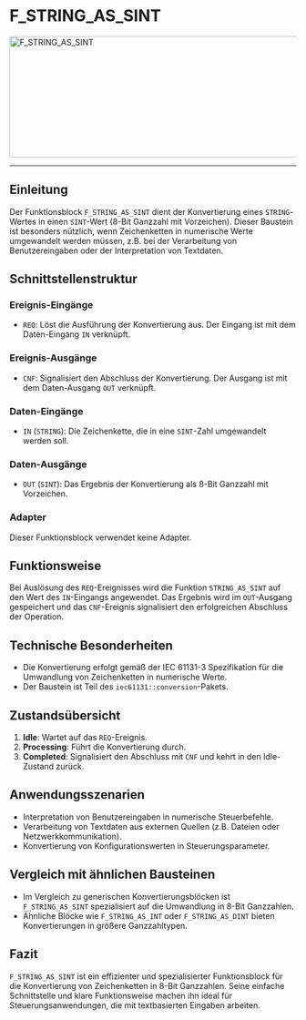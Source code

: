 # F_STRING_AS_SINT

<img width="1467" height="213" alt="F_STRING_AS_SINT" src="https://github.com/user-attachments/assets/13cacff9-d6b7-49e3-93b4-b4ca9c36ab3b" />

* * * * * * * * * *
## Einleitung
Der Funktionsblock `F_STRING_AS_SINT` dient der Konvertierung eines `STRING`-Wertes in einen `SINT`-Wert (8-Bit Ganzzahl mit Vorzeichen). Dieser Baustein ist besonders nützlich, wenn Zeichenketten in numerische Werte umgewandelt werden müssen, z.B. bei der Verarbeitung von Benutzereingaben oder der Interpretation von Textdaten.

## Schnittstellenstruktur

### **Ereignis-Eingänge**
- `REQ`: Löst die Ausführung der Konvertierung aus. Der Eingang ist mit dem Daten-Eingang `IN` verknüpft.

### **Ereignis-Ausgänge**
- `CNF`: Signalisiert den Abschluss der Konvertierung. Der Ausgang ist mit dem Daten-Ausgang `OUT` verknüpft.

### **Daten-Eingänge**
- `IN` (`STRING`): Die Zeichenkette, die in eine `SINT`-Zahl umgewandelt werden soll.

### **Daten-Ausgänge**
- `OUT` (`SINT`): Das Ergebnis der Konvertierung als 8-Bit Ganzzahl mit Vorzeichen.

### **Adapter**
Dieser Funktionsblock verwendet keine Adapter.

## Funktionsweise
Bei Auslösung des `REQ`-Ereignisses wird die Funktion `STRING_AS_SINT` auf den Wert des `IN`-Eingangs angewendet. Das Ergebnis wird im `OUT`-Ausgang gespeichert und das `CNF`-Ereignis signalisiert den erfolgreichen Abschluss der Operation.

## Technische Besonderheiten
- Die Konvertierung erfolgt gemäß der IEC 61131-3 Spezifikation für die Umwandlung von Zeichenketten in numerische Werte.
- Der Baustein ist Teil des `iec61131::conversion`-Pakets.

## Zustandsübersicht
1. **Idle**: Wartet auf das `REQ`-Ereignis.
2. **Processing**: Führt die Konvertierung durch.
3. **Completed**: Signalisiert den Abschluss mit `CNF` und kehrt in den Idle-Zustand zurück.

## Anwendungsszenarien
- Interpretation von Benutzereingaben in numerische Steuerbefehle.
- Verarbeitung von Textdaten aus externen Quellen (z.B. Dateien oder Netzwerkkommunikation).
- Konvertierung von Konfigurationswerten in Steuerungsparameter.

## Vergleich mit ähnlichen Bausteinen
- Im Vergleich zu generischen Konvertierungsblöcken ist `F_STRING_AS_SINT` spezialisiert auf die Umwandlung in 8-Bit Ganzzahlen.
- Ähnliche Blöcke wie `F_STRING_AS_INT` oder `F_STRING_AS_DINT` bieten Konvertierungen in größere Ganzzahltypen.

## Fazit
`F_STRING_AS_SINT` ist ein effizienter und spezialisierter Funktionsblock für die Konvertierung von Zeichenketten in 8-Bit Ganzzahlen. Seine einfache Schnittstelle und klare Funktionsweise machen ihn ideal für Steuerungsanwendungen, die mit textbasierten Eingaben arbeiten.
